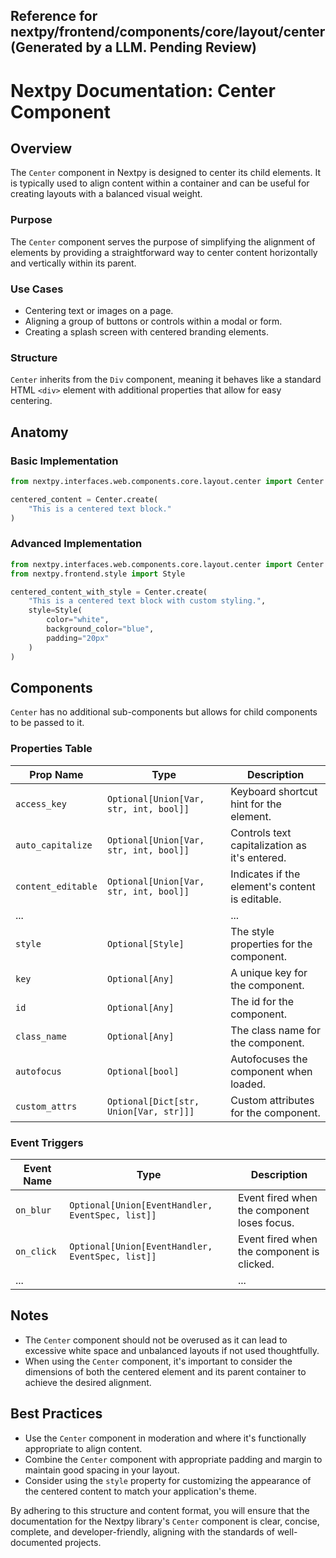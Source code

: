##  Reference for nextpy/frontend/components/core/layout/center(Generated by a LLM. Pending Review)

# Nextpy Documentation: Center Component

## Overview

The `Center` component in Nextpy is designed to center its child elements. It is typically used to align content within a container and can be useful for creating layouts with a balanced visual weight.

### Purpose

The `Center` component serves the purpose of simplifying the alignment of elements by providing a straightforward way to center content horizontally and vertically within its parent.

### Use Cases

- Centering text or images on a page.
- Aligning a group of buttons or controls within a modal or form.
- Creating a splash screen with centered branding elements.

### Structure

`Center` inherits from the `Div` component, meaning it behaves like a standard HTML `<div>` element with additional properties that allow for easy centering.

## Anatomy

### Basic Implementation

```python
from nextpy.interfaces.web.components.core.layout.center import Center

centered_content = Center.create(
    "This is a centered text block."
)
```

### Advanced Implementation

```python
from nextpy.interfaces.web.components.core.layout.center import Center
from nextpy.frontend.style import Style

centered_content_with_style = Center.create(
    "This is a centered text block with custom styling.",
    style=Style(
        color="white",
        background_color="blue",
        padding="20px"
    )
)
```

## Components

`Center` has no additional sub-components but allows for child components to be passed to it.

### Properties Table

| Prop Name        | Type                                                 | Description                                   |
| ---------------- | ---------------------------------------------------- | --------------------------------------------- |
| `access_key`     | `Optional[Union[Var, str, int, bool]]`               | Keyboard shortcut hint for the element.       |
| `auto_capitalize`| `Optional[Union[Var, str, int, bool]]`               | Controls text capitalization as it's entered. |
| `content_editable`| `Optional[Union[Var, str, int, bool]]`              | Indicates if the element's content is editable.|
| ...              |                                                      | ...                                           |
| `style`          | `Optional[Style]`                                    | The style properties for the component.       |
| `key`            | `Optional[Any]`                                      | A unique key for the component.               |
| `id`             | `Optional[Any]`                                      | The id for the component.                     |
| `class_name`     | `Optional[Any]`                                      | The class name for the component.             |
| `autofocus`      | `Optional[bool]`                                     | Autofocuses the component when loaded.        |
| `custom_attrs`   | `Optional[Dict[str, Union[Var, str]]]`               | Custom attributes for the component.          |

### Event Triggers

| Event Name        | Type                                                 | Description                                   |
| ----------------- | ---------------------------------------------------- | --------------------------------------------- |
| `on_blur`         | `Optional[Union[EventHandler, EventSpec, list]]`     | Event fired when the component loses focus.   |
| `on_click`        | `Optional[Union[EventHandler, EventSpec, list]]`     | Event fired when the component is clicked.    |
| ...               |                                                      | ...                                           |

## Notes

- The `Center` component should not be overused as it can lead to excessive white space and unbalanced layouts if not used thoughtfully.
- When using the `Center` component, it's important to consider the dimensions of both the centered element and its parent container to achieve the desired alignment.

## Best Practices

- Use the `Center` component in moderation and where it's functionally appropriate to align content.
- Combine the `Center` component with appropriate padding and margin to maintain good spacing in your layout.
- Consider using the `style` property for customizing the appearance of the centered content to match your application's theme.

By adhering to this structure and content format, you will ensure that the documentation for the Nextpy library's `Center` component is clear, concise, complete, and developer-friendly, aligning with the standards of well-documented projects.